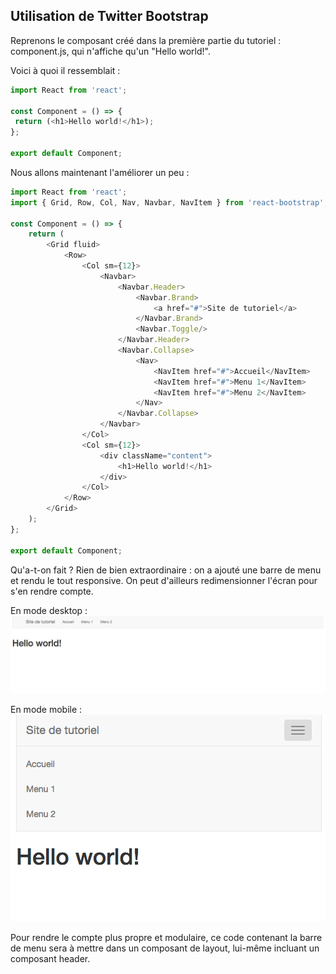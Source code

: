 ## Utilisation de Twitter Bootstrap

Reprenons le composant créé dans la première partie du tutoriel : component.js, qui n'affiche qu'un "Hello world!".

Voici à quoi il ressemblait :

```js
import React from 'react';

const Component = () => {
 return (<h1>Hello world!</h1>);
};

export default Component;
```

Nous allons maintenant l'améliorer un peu : 

```js
import React from 'react';
import { Grid, Row, Col, Nav, Navbar, NavItem } from 'react-bootstrap';

const Component = () => {
    return (
        <Grid fluid>
            <Row>
                <Col sm={12}>
                    <Navbar>
                        <Navbar.Header>
                            <Navbar.Brand>
                                <a href="#">Site de tutoriel</a>
                            </Navbar.Brand>
                            <Navbar.Toggle/>
                        </Navbar.Header>
                        <Navbar.Collapse>
                            <Nav>
                                <NavItem href="#">Accueil</NavItem>
                                <NavItem href="#">Menu 1</NavItem>
                                <NavItem href="#">Menu 2</NavItem>
                            </Nav>
                        </Navbar.Collapse>
                    </Navbar>
                </Col>
                <Col sm={12}>
                    <div className="content">
                        <h1>Hello world!</h1>
                    </div>
                </Col>
            </Row>
        </Grid>
    );
};

export default Component;
```

Qu'a-t-on fait ? Rien de bien extraordinaire : on a ajouté une barre de menu et rendu le tout responsive. On peut d'ailleurs redimensionner l'écran pour s'en rendre compte.

En mode desktop :
![](/assets/bootstrap_large.png)

En mode mobile :
![](/assets/bootstrap_small.png)

Pour rendre le compte plus propre et modulaire, ce code contenant la barre de menu sera à mettre dans un composant de layout, lui-même incluant un composant header.